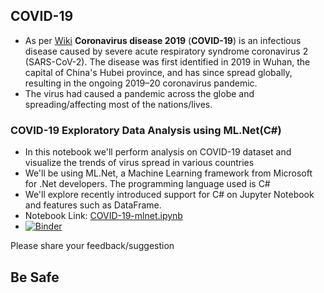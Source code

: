 ## COVID-19
- As per [Wiki](https://en.wikipedia.org/wiki/Coronavirus_disease_2019) **Coronavirus disease 2019** (**COVID-19**) is an infectious disease caused by severe acute respiratory syndrome coronavirus 2 (SARS-CoV-2). The disease was first identified in 2019 in Wuhan, the capital of China's Hubei province, and has since spread globally, resulting in the ongoing 2019–20 coronavirus pandemic.
- The virus had caused a pandemic across the globe and spreading/affecting most of the nations/lives. 

### COVID-19 Exploratory Data Analysis using ML.Net(C#)

- In this notebook we'll perform analysis on COVID-19 dataset and visualize the trends of virus spread in various countries
- We'll be using ML.Net, a Machine Learning framework from Microsoft for .Net developers. The programming language used is C#
- We'll explore recently introduced support for C# on Jupyter Notebook and features such as DataFrame.
- Notebook Link: [COVID-19-mlnet.ipynb](./COVID-19-mlnet.ipynb)
- [![Binder](https://mybinder.org/badge_logo.svg)](https://mybinder.org/v2/gh/praveenraghuvanshi1512/covid-19/data-analysis)

Please share your feedback/suggestion

## Be Safe

